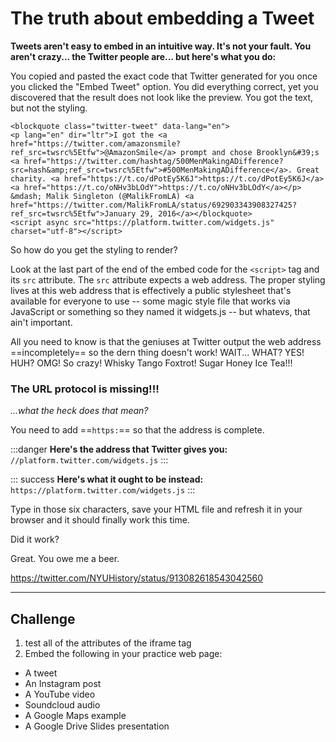 # The truth about embedding a Tweet

**Tweets aren't easy to embed in an intuitive way. It's not your fault. You aren't crazy... the Twitter people are... but here's what you do:**

You copied and pasted the exact code that Twitter generated for you once you clicked the "Embed Tweet" option. You did everything correct, yet you discovered that the result does not look like the preview. You got the text, but not the styling.

```
<blockquote class="twitter-tweet" data-lang="en">
<p lang="en" dir="ltr">I got the <a href="https://twitter.com/amazonsmile?ref_src=twsrc%5Etfw">@AmazonSmile</a> prompt and chose Brooklyn&#39;s <a href="https://twitter.com/hashtag/500MenMakingADifference?src=hash&amp;ref_src=twsrc%5Etfw">#500MenMakingADifference</a>. Great charity. <a href="https://t.co/dPotEy5K6J">https://t.co/dPotEy5K6J</a> <a href="https://t.co/oNHv3bLOdY">https://t.co/oNHv3bLOdY</a></p>
&mdash; Malik Singleton (@MalikFromLA) <a href="https://twitter.com/MalikFromLA/status/692903343908327425?ref_src=twsrc%5Etfw">January 29, 2016</a></blockquote>
<script async src="https://platform.twitter.com/widgets.js" charset="utf-8"></script>
```

So how do you get the styling to render?

Look at the last part of the end of the embed code for the `<script>` tag and its `src` attribute. The `src` attribute expects a web address. The proper styling lives at this web address that is effectively a public stylesheet that's available for everyone to use -- some magic style file that works via JavaScript or something so they named it widgets.js -- but whatevs, that ain't important.

All you need to know is that the geniuses at Twitter output the web address ==incompletely== so the dern thing doesn't work! WAIT... WHAT? YES! HUH? OMG! So crazy! Whisky Tango Foxtrot! Sugar Honey Ice Tea!!!

### The URL protocol is missing!!!

*...what the heck does that mean?*

You need to add ==`https:`== so that the address is complete.

:::danger
**Here's the address that Twitter gives you:**
`//platform.twitter.com/widgets.js`
:::

:::	success
**Here's what it ought to be instead:**
`https://platform.twitter.com/widgets.js`
:::

Type in those six characters, save your HTML file and refresh it in your browser and it should finally work this time.

Did it work?

Great. You owe me a beer.


https://twitter.com/NYUHistory/status/913082618543042560

---

## Challenge
1. test all of the attributes of the iframe tag
2. Embed the following in your practice web page:
- A tweet
- An Instagram post
- A YouTube video
- Soundcloud audio
- A Google Maps example
- A Google Drive Slides presentation 
